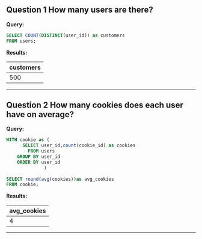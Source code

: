 **Question 1**
How many users are there?
-----

**Query:**

```sql
SELECT COUNT(DISTINCT(user_id)) as customers
FROM users;
```

**Results:**

|customers|
|---------|
|500|

--------------------------------------------------------

**Question 2**
How many cookies does each user have on average?
-----

**Query:**
```sql
WITH cookie as (
      SELECT user_id,count(cookie_id) as cookies
        FROM users
    GROUP BY user_id
    ORDER BY user_id
              )
    
SELECT round(avg(cookies))as avg_cookies
FROM cookie;
```

**Results:**

| avg_cookies        |
| ------------------ |
| 4 |

----------------------------------------------------------





